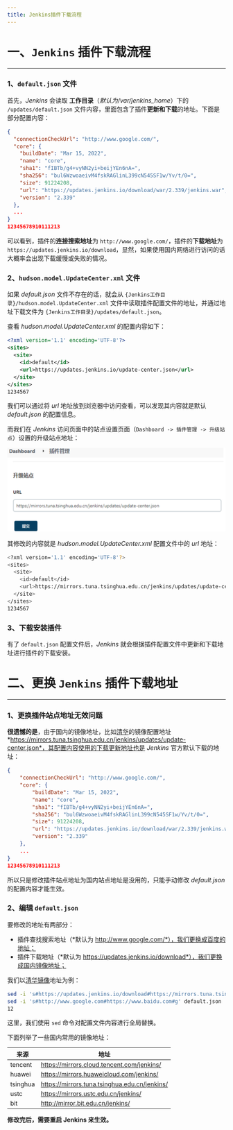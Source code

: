 ```yaml
---
title: Jenkins插件下载流程
---
```


# 一、`Jenkins` 插件下载流程

------

### 1、`default.json` 文件

首先，*Jenkins* 会读取 **工作目录**（*默认为/var/jenkins_home*）下的 `/updates/default.json` 文件内容，里面包含了插件**更新和下载**的地址。下面是部分配置内容：

```json
{
  "connectionCheckUrl": "http://www.google.com/",
  "core": {
    "buildDate": "Mar 15, 2022",
    "name": "core",
    "sha1": "fIBTb/g4+vyNN2yi+beijYEn6nA=",
    "sha256": "bul6WzwoaeivM4fskRAGlinL399cN545SF1w/Yv/t/0=",
    "size": 91224208,
    "url": "https://updates.jenkins.io/download/war/2.339/jenkins.war",
    "version": "2.339"
  },
  ...
}
12345678910111213
```

可以看到，插件的**连接搜索地址**为 `http://www.google.com/`，插件的**下载地址**为 `https://updates.jenkins.io/download`，显然，如果使用国内网络进行访问的话大概率会出现下载缓慢或失败的情况。

### 2、`hudson.model.UpdateCenter.xml` 文件

如果 *default.json* 文件不存在的话，就会从 `{Jenkins工作目录}/hudson.model.UpdateCenter.xml` 文件中读取插件配置文件的地址，并通过地址下载文件为 `{Jenkins工作目录}/updates/default.json`。

查看 *hudson.model.UpdateCenter.xml* 的配置内容如下：

```xml
<?xml version='1.1' encoding='UTF-8'?>
<sites>
  <site>
    <id>default</id>
    <url>https://updates.jenkins.io/update-center.json</url>
  </site>
</sites>
1234567
```

我们可以通过将 *url* 地址放到浏览器中访问查看，可以发现其内容就是默认 *default.json* 的配置信息。

而我们在 *Jenkins* 访问页面中的站点设置页面（`Dashboard -> 插件管理 -> 升级站点`）设置的升级站点地址：

![1682908711342](Jenkins%E6%8F%92%E4%BB%B6%E4%B8%8B%E8%BD%BD%E6%B5%81%E7%A8%8B/1682908711342.png)





其修改的内容就是 *hudson.model.UpdateCenter.xml* 配置文件中的 *url* 地址：

```bash
<?xml version='1.1' encoding='UTF-8'?>
<sites>
  <site>
    <id>default</id>
    <url>https://mirrors.tuna.tsinghua.edu.cn/jenkins/updates/update-center.json</url>
  </site>
</sites>
1234567
```

### 3、下载安装插件

有了 `default.json` 配置文件后，*Jenkins* 就会根据插件配置文件中更新和下载地址进行插件的下载安装。



# 二、更换 `Jenkins` 插件下载地址

------

### 1、更换插件站点地址无效问题

**很遗憾的是**，由于国内的镜像地址，比如[清华](https://so.csdn.net/so/search?q=清华&spm=1001.2101.3001.7020)的镜像配置地址 *https://mirrors.tuna.tsinghua.edu.cn/jenkins/updates/update-center.json*，其配置内容使用的下载更新地址也是 *Jenkins* 官方默认下载的地址：

```json
{
	"connectionCheckUrl": "http://www.google.com/",
	"core": {
		"buildDate": "Mar 15, 2022",
		"name": "core",
		"sha1": "fIBTb/g4+vyNN2yi+beijYEn6nA=",
		"sha256": "bul6WzwoaeivM4fskRAGlinL399cN545SF1w/Yv/t/0=",
		"size": 91224208,
		"url": "https://updates.jenkins.io/download/war/2.339/jenkins.war",
		"version": "2.339"
	},
	...
}
12345678910111213
```

所以只是修改插件站点地址为国内站点地址是没用的，只能手动修改 *default.json* 的配置内容才能生效。

### 2、编辑 `default.json`

要修改的地址有两部分：

- 插件查找搜索地址（*默认为 http://www.google.com/*），我们更换成百度的地址；
- 插件下载地址（*默认为 https://updates.jenkins.io/download*），我们更换成国内镜像地址；

我们以[清华镜像](https://so.csdn.net/so/search?q=清华镜像&spm=1001.2101.3001.7020)地址为例：

```bash
sed -i 's#https://updates.jenkins.io/download#https://mirrors.tuna.tsinghua.edu.cn/jenkins#g' default.json
sed -i 's#http://www.google.com#https://www.baidu.com#g' default.json
12
```

这里，我们使用 `sed` 命令对配置文件内容进行全局替换。

下面列举了一些国内常用的镜像地址：

| 来源     | 地址                                          |
| -------- | --------------------------------------------- |
| tencent  | https://mirrors.cloud.tencent.com/jenkins/    |
| huawei   | https://mirrors.huaweicloud.com/jenkins/      |
| tsinghua | https://mirrors.tuna.tsinghua.edu.cn/jenkins/ |
| ustc     | https://mirrors.ustc.edu.cn/jenkins/          |
| bit      | http://mirror.bit.edu.cn/jenkins/             |

**修改完后，需要重启 Jenkins 来生效。**